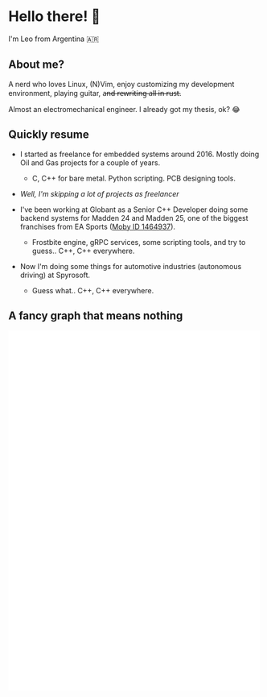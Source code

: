 # Hello there! 👋

I'm Leo from Argentina 🇦🇷

## About me?

A nerd who loves Linux, (N)Vim, enjoy customizing my development environment, playing guitar, a̶n̶d̶ ̶r̶e̶w̶r̶i̶t̶i̶n̶g̶ ̶a̶l̶l̶ ̶i̶n̶ ̶r̶u̶s̶t̶.

Almost an electromechanical engineer. I already got my thesis, ok? 😂


## Quickly resume
- I started as freelance for embedded systems around 2016. Mostly doing Oil and Gas projects for a couple of years.
  - C, C++ for bare metal. Python scripting. PCB designing tools.

- _Well, I'm skipping a lot of projects as freelancer_

- I've been working at Globant as a Senior C++ Developer doing some backend systems for Madden 24 and Madden 25, one of the biggest franchises from EA Sports ([Moby ID 1464937](https://www.mobygames.com/person/1464937)).
  - Frostbite engine, gRPC services, some scripting tools, and try to guess.. C++, C++ everywhere.

- Now I'm doing some things for automotive industries (autonomous driving) at Spyrosoft.
  - Guess what.. C++, C++ everywhere.

## A fancy graph that means nothing

<!--- ![Leo Barreiro's GitHub Stats](https://github-readme-stats.vercel.app/api?username=barreiroleo&show_icons=true=) --->

<img align="center" src="/github-metrics.svg" alt="Metrics" width=500>

